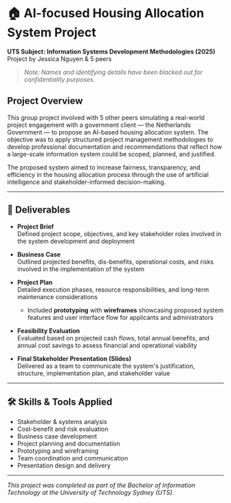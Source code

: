 # 🏠 AI-focused Housing Allocation System Project
**UTS Subject: Information Systems Development Methodologies (2025)**  
Project by Jessica Nguyen & 5 peers

> *Note: Names and identifying details have been blacked out for confidentiality purposes.*

## Project Overview  
This group project involved with 5 other peers simulating a real-world project engagement with a government client — the Netherlands Government — to propose an AI-based housing allocation system. The objective was to apply structured project management methodologies to develop professional documentation and recommendations that reflect how a large-scale information system could be scoped, planned, and justified.  

The proposed system aimed to increase fairness, transparency, and efficiency in the housing allocation process through the use of artificial intelligence and stakeholder-informed decision-making.

---

## 📄 Deliverables  

- **Project Brief**  
  Defined project scope, objectives, and key stakeholder roles involved in the system development and deployment  

- **Business Case**  
  Outlined projected benefits, dis-benefits, operational costs, and risks involved in the implementation of the system  

- **Project Plan**  
  Detailed execution phases, resource responsibilities, and long-term maintenance considerations  
  - Included **prototyping** with **wireframes** showcasing proposed system features and user interface flow for applicants and administrators  

- **Feasibility Evaluation**  
  Evaluated based on projected cash flows, total annual benefits, and annual cost savings to assess financial and operational viability  

- **Final Stakeholder Presentation (Slides)**  
  Delivered as a team to communicate the system's justification, structure, implementation plan, and stakeholder value  

---

## 🛠️ Skills & Tools Applied  
- Stakeholder & systems analysis  
- Cost-benefit and risk evaluation  
- Business case development  
- Project planning and documentation  
- Prototyping and wireframing  
- Team coordination and communication  
- Presentation design and delivery  

---

*This project was completed as part of the Bachelor of Information Technology at the University of Technology Sydney (UTS).*  
